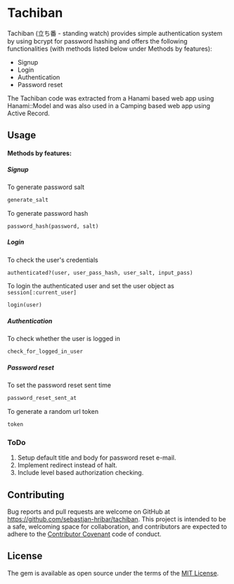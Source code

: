 # Tachiban

Tachiban (立ち番 - standing watch) provides simple authentication system by using bcrypt for password hashing and
offers the following functionalities (with methods listed below
  under Methods by features):
- Signup
- Login
- Authentication
- Password reset

The Tachiban code was extracted from a Hanami based web app using
Hanami::Model and was also used in a Camping based web app using Active Record.


<!--## Installation

 Add this line to your application's Gemfile:

```ruby
gem 'tachiban'
```

And then execute:

    $ bundle

Or install it yourself as:

    $ gem install tachiban

And include it in you application:

```ruby
include Tachiban
```
For Hanami based apps include it in the controller
prepare block in the `application.rb`:

```ruby
controller.prepare do
  #...
  include Tachiban
end
``` -->

## Usage

#### Methods by features:

##### Signup
To generate password salt

```ruby
generate_salt
```

To generate password hash

```ruby
password_hash(password, salt)
```
##### Login
To check the user's credentials

```ruby
authenticated?(user, user_pass_hash, user_salt, input_pass)
```

To login the authenticated user and set the user object
 as `session[:current_user]`

```ruby
login(user)
```
##### Authentication
To check whether the user is logged in
```ruby
check_for_logged_in_user
```



##### Password reset
To set the password reset sent time
```ruby
password_reset_sent_at
```

To generate a random url token
```ruby
token
```

### ToDo
1. Setup default title and body for password reset e-mail.
2. Implement redirect instead of halt.
3. Include level based authorization checking.

<!-- ## Development

After checking out the repo, run `bin/setup` to install dependencies. Then, run `rake test` to run the tests. You can also run `bin/console` for an interactive prompt that will allow you to experiment.

To install this gem onto your local machine, run `bundle exec rake install`. To release a new version, update the version number in `version.rb`, and then run `bundle exec rake release`, which will create a git tag for the version, push git commits and tags, and push the `.gem` file to [rubygems.org](https://rubygems.org). -->

## Contributing

Bug reports and pull requests are welcome on GitHub at https://github.com/sebastjan-hribar/tachiban. This project is intended to be a safe, welcoming space for collaboration, and contributors are expected to adhere to the [Contributor Covenant](http://contributor-covenant.org) code of conduct.


## License

The gem is available as open source under the terms of the [MIT License](http://opensource.org/licenses/MIT).
